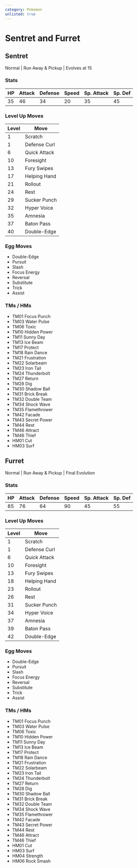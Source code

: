 ```yaml
---
category: Pokemon
unlisted: true
---
```

# Sentret and Furret

## Sentret
Normal | Run Away & Pickup | Evolves at 15

### Stats
| HP | Attack | Defense | Speed | Sp. Attack | Sp. Def |
|---|---|---|---|---|---|
| 35 | 46 | 34 | 20 | 35 | 45 |

### Level Up Moves
| Level | Move |
|---|---|
| 1 | Scratch |
| 1 | Defense Curl |
| 6 | Quick Attack |
| 10 | Foresight |
| 13 | Fury Swipes |
| 17 | Helping Hand |
| 21 | Rollout |
| 24 | Rest |
| 29 | Sucker Punch |
| 32 | Hyper Voice |
| 35 | Amnesia |
| 37 | Baton Pass |
| 40 | Double-Edge |

### Egg Moves
 - Double-Edge
 - Pursuit
 - Slash
 - Focus Energy
 - Reversal
 - Substitute
 - Trick
 - Assist

### TMs / HMs
 - TM01 Focus Punch
 - TM03 Water Pulse
 - TM06 Toxic
 - TM10 Hidden Power
 - TM11 Sunny Day
 - TM13 Ice Beam
 - TM17 Protect
 - TM18 Rain Dance
 - TM21 Frustration
 - TM22 Solarbeam
 - TM23 Iron Tail
 - TM24 Thunderbolt
 - TM27 Return
 - TM28 Dig
 - TM30 Shadow Ball
 - TM31 Brick Break
 - TM32 Double Team
 - TM34 Shock Wave
 - TM35 Flamethrower
 - TM42 Facade
 - TM43 Secret Power
 - TM44 Rest
 - TM46 Attract
 - TM46 Thief
 - HM01 Cut
 - HM03 Surf

## Furret
Normal | Run Away & Pickup | Final Evolution

### Stats
| HP | Attack | Defense | Speed | Sp. Attack | Sp. Def |
|---|---|---|---|---|---|
| 85 | 76 | 64 | 90 | 45 | 55 |

### Level Up Moves
| Level | Move |
|---|---|
| 1 | Scratch |
| 1 | Defense Curl |
| 6 | Quick Attack |
| 10 | Foresight |
| 13 | Fury Swipes |
| 18 | Helping Hand |
| 23 | Rollout |
| 26 | Rest |
| 31 | Sucker Punch |
| 34 | Hyper Voice |
| 37 | Amnesia |
| 39 | Baton Pass |
| 42 | Double-Edge |

### Egg Moves
 - Double-Edge
 - Pursuit
 - Slash
 - Focus Energy
 - Reversal
 - Substitute
 - Trick
 - Assist

### TMs / HMs
 - TM01 Focus Punch
 - TM03 Water Pulse
 - TM06 Toxic
 - TM10 Hidden Power
 - TM11 Sunny Day
 - TM13 Ice Beam
 - TM17 Protect
 - TM18 Rain Dance
 - TM21 Frustration
 - TM22 Solarbeam
 - TM23 Iron Tail
 - TM24 Thunderbolt
 - TM27 Return
 - TM28 Dig
 - TM30 Shadow Ball
 - TM31 Brick Break
 - TM32 Double Team
 - TM34 Shock Wave
 - TM35 Flamethrower
 - TM42 Facade
 - TM43 Secret Power
 - TM44 Rest
 - TM46 Attract
 - TM46 Thief
 - HM01 Cut
 - HM03 Surf
 - HM04 Strength
 - HM06 Rock Smash